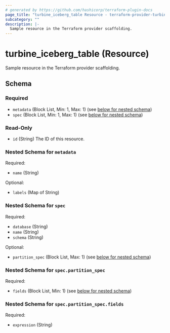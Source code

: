 ```yaml
---
# generated by https://github.com/hashicorp/terraform-plugin-docs
page_title: "turbine_iceberg_table Resource - terraform-provider-turbine"
subcategory: ""
description: |-
  Sample resource in the Terraform provider scaffolding.
---
```


# turbine_iceberg_table (Resource)

Sample resource in the Terraform provider scaffolding.



<!-- schema generated by tfplugindocs -->
## Schema

### Required

- `metadata` (Block List, Min: 1, Max: 1) (see [below for nested schema](#nestedblock--metadata))
- `spec` (Block List, Min: 1, Max: 1) (see [below for nested schema](#nestedblock--spec))

### Read-Only

- `id` (String) The ID of this resource.

<a id="nestedblock--metadata"></a>
### Nested Schema for `metadata`

Required:

- `name` (String)

Optional:

- `labels` (Map of String)


<a id="nestedblock--spec"></a>
### Nested Schema for `spec`

Required:

- `database` (String)
- `name` (String)
- `schema` (String)

Optional:

- `partition_spec` (Block List, Max: 1) (see [below for nested schema](#nestedblock--spec--partition_spec))

<a id="nestedblock--spec--partition_spec"></a>
### Nested Schema for `spec.partition_spec`

Required:

- `fields` (Block List, Min: 1) (see [below for nested schema](#nestedblock--spec--partition_spec--fields))

<a id="nestedblock--spec--partition_spec--fields"></a>
### Nested Schema for `spec.partition_spec.fields`

Required:

- `expression` (String)


